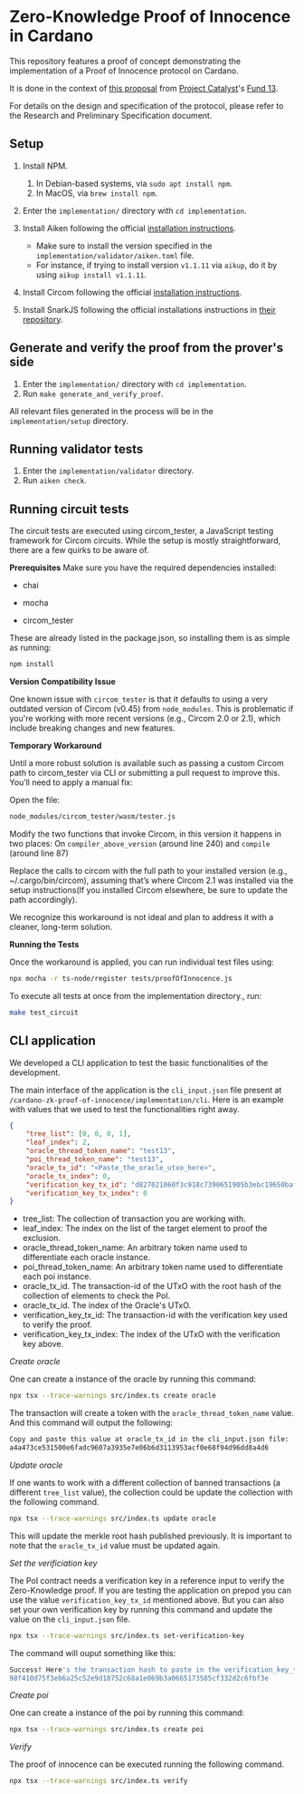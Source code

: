 # Zero-Knowledge Proof of Innocence in Cardano

This repository features a proof of concept demonstrating the implementation of a Proof of Innocence protocol on Cardano.

It is done in the context of [this proposal](https://milestones.projectcatalyst.io/projects/1300197/milestones) from [Project Catalyst](https://projectcatalyst.io/)'s [Fund 13](https://projectcatalyst.io/funds/13).

For details on the design and specification of the protocol, please refer to the Research and Preliminary Specification document.

## Setup

1. Install NPM.
   1. In Debian-based systems, via `sudo apt install npm`.
   2. In MacOS, via `brew install npm`.
2. Enter the `implementation/` directory with `cd implementation`.
3. Install Aiken following the official [installation instructions](https://aiken-lang.org/installation-instructions).
   - Make sure to install the version specified in the `implementation/validator/aiken.toml` file.
   - For instance, if trying to install version `v1.1.11` via `aikup`, do it by using `aikup install v1.1.11`.

4. Install Circom following the official [installation instructions](https://docs.circom.io/getting-started/installation/).
5. Install SnarkJS following the official installations instructions in [their repository](https://github.com/iden3/snarkjs).

## Generate and verify the proof from the prover's side

1. Enter the `implementation/` directory with `cd implementation`.
2. Run `make generate_and_verify_proof`.

All relevant files generated in the process will be in the `implementation/setup` directory.

## Running validator tests

1. Enter the `implementation/validator` directory.
2. Run `aiken check`.

## Running circuit tests

The circuit tests are executed using circom_tester, a JavaScript testing framework for Circom circuits. While the setup is mostly straightforward, there are a few quirks to be aware of.

**Prerequisites**
Make sure you have the required dependencies installed:

* chai

* mocha

* circom_tester

These are already listed in the package.json, so installing them is as simple as running:

```bash 
npm install
```

**Version Compatibility Issue**

One known issue with `circom_tester` is that it defaults to using a very outdated version of Circom (v0.45) from `node_modules`. This is problematic if you're working with more recent versions (e.g., Circom 2.0 or 2.1), which include breaking changes and new features.

**Temporary Workaround**

Until a more robust solution is available such as passing a custom Circom path to circom_tester via CLI or submitting a pull request to improve this. You’ll need to apply a manual fix:

Open the file:

```bash
node_modules/circom_tester/wasm/tester.js
```

Modify the two functions that invoke Circom, in this version it happens in two places: On `compiler_above_version` (around line 240) and `compile` (around line 87)

Replace the calls to circom with the full path to your installed version (e.g., ~/.cargo/bin/circom), assuming that’s where Circom 2.1 was installed via the setup instructions(If you installed Circom elsewhere, be sure to update the path accordingly).

We recognize this workaround is not ideal and plan to address it with a cleaner, long-term solution.

**Running the Tests**

Once the workaround is applied, you can run individual test files using:

```bash
npx mocha -r ts-node/register tests/proofOfInnocence.js
```

To execute all tests at once from the implementation directory., run:

```bash
make test_circuit
```

## CLI application

We developed a CLI application to test the basic functionalities of the development. 

The main interface of the application is the `cli_input.json` file present at `/cardano-zk-proof-of-innocence/implementation/cli`. Here is an example with values that we used to test the functionalities right away.

```JSON
{
    "tree_list": [0, 0, 0, 1],
    "leaf_index": 2,
    "oracle_thread_token_name": "test13",
    "poi_thread_token_name": "test13",
    "oracle_tx_id": "<Paste_the_oracle_utxo_here>",
    "oracle_tx_index": 0,
    "verification_key_tx_id": "d827021060f3c918c7390651905b3ebc19650baf114bd809c9526f434ae68f25",
    "verification_key_tx_index": 0
}
```

* tree_list: The collection of transaction you are working with.
* leaf_index: The index on the list of the target element to proof the exclusion.
* oracle_thread_token_name: An arbitrary token name used to differentiate each oracle instance.
* poi_thread_token_name: An arbitrary token name used to differentiate each poi instance.
* oracle_tx_id. The transaction-id of the UTxO with the root hash of the collection of elements to check the PoI.
* oracle_tx_id. The index of the Oracle's UTxO.
* verification_key_tx_id: The transaction-id with the verification key used to verify the proof.
* verification_key_tx_index: The index of the UTxO with the verification key above.

*Create oracle* 

One can create a instance of the oracle by running this command:

```bash
npx tsx --trace-warnings src/index.ts create oracle
```

The transaction will create a token with the `oracle_thread_token_name` value. And this command will output the following: 

```bash
Copy and paste this value at oracle_tx_id in the cli_input.json file:
a4a473ce531500e6fadc9607a3935e7e06b6d3113953acf0e68f94d96dd8a4d6
```

*Update oracle* 

If one wants to work with a different collection of banned transactions (a different `tree_list` value), the collection could be update the collection with the following command.

```bash
npx tsx --trace-warnings src/index.ts update oracle
```

This will update the merkle root hash published previously. It is important to note that the `oracle_tx_id` value must be updated again.


*Set the verificiation key*

The PoI contract needs a verification key in a reference input to verify the Zero-Knowledge proof. If you are testing the application on prepod you can use the value `verification_key_tx_id` mentioned above. But you can also set your own verification key by running this command and update the value on the `cli_input.json` file.

```bash
npx tsx --trace-warnings src/index.ts set-verification-key
```

The command will ouput something like this:

```bash 
Success! Here's the transaction hash to paste in the verification_key_tx_id value:
98f410d75f3eb6a25c52e9d18752c68a1e069b3a0665173585cf332d2c6fbf3e
```

*Create poi* 

One can create a instance of the poi by running this command:

```bash
npx tsx --trace-warnings src/index.ts create poi
```

*Verify* 

The proof of innocence can be executed running the following command.

```bash
npx tsx --trace-warnings src/index.ts verify
```


